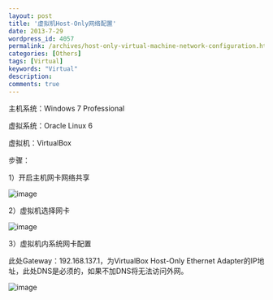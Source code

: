 ```yaml
---
layout: post
title: '虚拟机Host-Only网络配置'
date: 2013-7-29
wordpress_id: 4057
permalink: /archives/host-only-virtual-machine-network-configuration.html
categories: [Others]
tags: [Virtual]
keywords: "Virtual"
description: 
comments: true
---
```

主机系统：Windows 7 Professional

虚拟系统：Oracle Linux 6

虚拟机：VirtualBox

步骤：

1）开启主机网卡网络共享

![image](/images/uploads/2013/07/1.png)

2）虚拟机选择网卡

![image](/images/uploads/2013/07/2.png)

3）虚拟机内系统网卡配置

此处Gateway：192.168.137.1，为VirtualBox Host-Only Ethernet Adapter的IP地址，此处DNS是必须的，如果不加DNS将无法访问外网。

![image](/images/uploads/2013/07/QQ截图20130729223614.png)